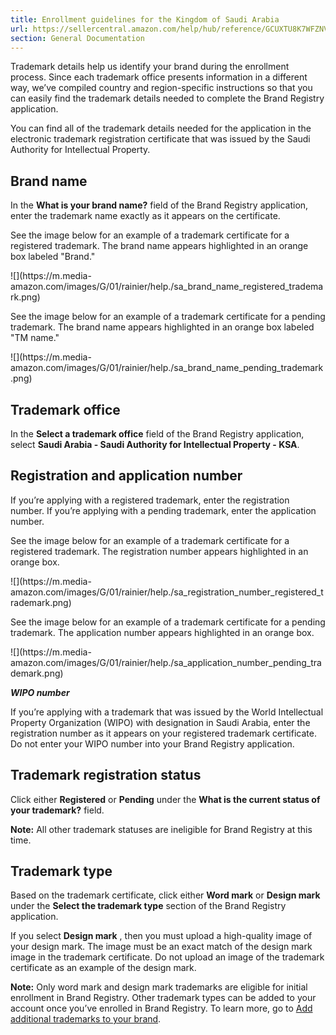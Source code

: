 ```yaml
---
title: Enrollment guidelines for the Kingdom of Saudi Arabia
url: https://sellercentral.amazon.com/help/hub/reference/GCUXTU8K7WFZNVK9
section: General Documentation
---
```


Trademark details help us identify your brand during the enrollment process.
Since each trademark office presents information in a different way, we’ve
compiled country and region-specific instructions so that you can easily find
the trademark details needed to complete the Brand Registry application.

You can find all of the trademark details needed for the application in the
electronic trademark registration certificate that was issued by the Saudi
Authority for Intellectual Property.

## Brand name

In the **What is your brand name?** field of the Brand Registry application,
enter the trademark name exactly as it appears on the certificate.

See the image below for an example of a trademark certificate for a registered
trademark. The brand name appears highlighted in an orange box labeled
"Brand."

![](https://m.media-
amazon.com/images/G/01/rainier/help./sa_brand_name_registered_trademark.png)

  

See the image below for an example of a trademark certificate for a pending
trademark. The brand name appears highlighted in an orange box labeled "TM
name."

![](https://m.media-
amazon.com/images/G/01/rainier/help./sa_brand_name_pending_trademark.png)

  

## Trademark office

In the **Select a trademark office** field of the Brand Registry application,
select **Saudi Arabia - Saudi Authority for Intellectual Property - KSA**.

## Registration and application number

If you’re applying with a registered trademark, enter the registration number.
If you’re applying with a pending trademark, enter the application number.

See the image below for an example of a trademark certificate for a registered
trademark. The registration number appears highlighted in an orange box.

![](https://m.media-
amazon.com/images/G/01/rainier/help./sa_registration_number_registered_trademark.png)

  

See the image below for an example of a trademark certificate for a pending
trademark. The application number appears highlighted in an orange box.

![](https://m.media-
amazon.com/images/G/01/rainier/help./sa_application_number_pending_trademark.png)

  

**_WIPO number_**

If you’re applying with a trademark that was issued by the World Intellectual
Property Organization (WIPO) with designation in Saudi Arabia, enter the
registration number as it appears on your registered trademark certificate. Do
not enter your WIPO number into your Brand Registry application.

## Trademark registration status

Click either **Registered** or **Pending** under the **What is the current
status of your trademark?** field.

**Note:** All other trademark statuses are ineligible for Brand Registry at
this time.

## Trademark type

Based on the trademark certificate, click either **Word mark** or **Design
mark** under the **Select the trademark type** section of the Brand Registry
application.

If you select **Design mark** , then you must upload a high-quality image of
your design mark. The image must be an exact match of the design mark image in
the trademark certificate. Do not upload an image of the trademark certificate
as an example of the design mark.

**Note:** Only word mark and design mark trademarks are eligible for initial
enrollment in Brand Registry. Other trademark types can be added to your
account once you’ve enrolled in Brand Registry. To learn more, go to [Add
additional trademarks to your brand](/help/hub/reference/GQCYJTBSFZK8HGN6).

